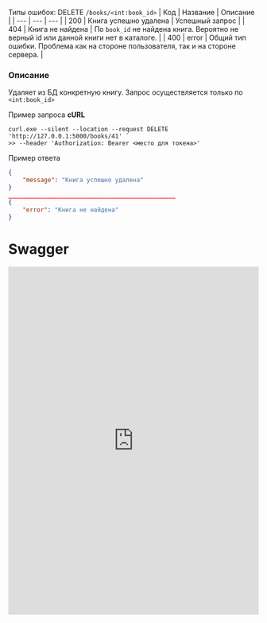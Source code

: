 Типы ошибок:
DELETE `/books/<int:book_id>`
| Код | Название | Описание |
| --- | --- | --- |
| 200 | Книга успешно удалена | Успешный запрос |
| 404 | Книга не найдена | По `book_id` не найдена книга. Вероятно не верный id или данной книги нет в каталоге. |
| 400 | error | Общий тип ошибки. Проблема как на стороне пользователя, так и на стороне сервера. |

### Описание

Удаляет из БД  конкретную книгу. Запрос осуществляется только по `<int:book_id>`

Пример запроса **cURL**

```
curl.exe --silent --location --request DELETE 'http://127.0.0.1:5000/books/41' `
>> --header 'Authorization: Bearer <место для токена>'
```

Пример ответа

```json
{
    "message": "Книга успешно удалена"
}
_______________________________________________
{
    "error": "Книга не найдена"
}
```
# Swagger
<iframe
  src="http://127.0.0.1:8000/swagger-ui/delete_books.html"
  style="width: 100%; height: 700px; border: none;"
></iframe>